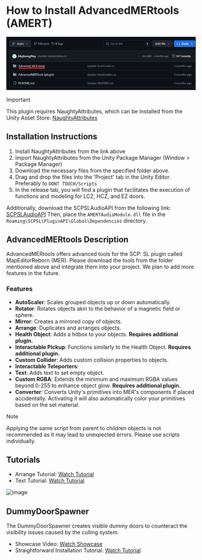 # How to Install AdvancedMERtools (AMERT)

![image](https://github.com/Maciupek/AdvancedMERtools/blob/main/AMERT.png?raw=true)

> [!IMPORTANT]  
> This plugin requires NaughtyAttributes, which can be installed from the Unity Asset Store: [NaughtyAttributes](https://assetstore.unity.com/packages/tools/utilities/naughtyattributes-129996)

## Installation Instructions
1. Install NaughtyAttributes from the link above
2. Import NaughtyAttributes from the Unity Package Manager (Window > Package Manager)
3. Download the necessary files from the specified folder above.
4. Drag and drop the files into the 'Project' tab in the Unity Editor. Preferably to `DONT TOUCH/Scripts`
5. In the release tab, you will find a plugin that facilitates the execution of functions and modeling for LCZ, HCZ, and EZ doors.

Additionally, download the SCPSLAudioAPI from the following link:
[SCPSLAudioAPI](https://github.com/CedModV2/SCPSLAudioApi)
Then, place the `AMERTAudioModule.dll` file in the `Roaming\SCPSL\PluginAPI\Global\Dependencies` directory.

## AdvancedMERtools Description
AdvancedMERtools offers advanced tools for the SCP: SL plugin called MapEditorReborn (MER). Please download the tools from the folder mentioned above and integrate them into your project. We plan to add more features in the future.

### Features
- **AutoScaler**: Scales grouped objects up or down automatically.
- **Rotator**: Rotates objects akin to the behavior of a magnetic field or sphere.
- **Mirror**: Creates a mirrored copy of objects.
- **Arrange**: Duplicates and arranges objects.
- **Health Object**: Adds a hitbox to your objects. **Requires additional plugin.**
- **Interactable Pickup**: Functions similarly to the Health Object. **Requires additional plugin.**
- **Custom Collider**: Adds custom collision properties to objects.
- **Interactable Teleporters**: 
- **Text**: Adds text to set empty object.
- **Custom RGBA**: Extends the minimum and maximum RGBA values beyond 0-255 to enhance object glow. **Requires additional plugin.**
- **Converter**: Converts Unity's primitives into MER's components if placed accidentally. Activating it will also automatically color your primitives based on the set material.

> [!NOTE]
> Applying the same script from parent to children objects is not recommended as it may lead to unexpected errors. Please use scripts individually.

## Tutorials
- Arrange Tutorial: [Watch Tutorial](https://youtu.be/adXuM0UINhE)
- Text Tutorial: [Watch Tutorial](https://youtu.be/UmkEbiVhDTE)

![image](https://github.com/MujisongPlay/AdvancedMERtools/assets/96275409/3249ec64-4bfc-4071-98fb-51d1052cc8e6)

## DummyDoorSpawner
The DummyDoorSpawner creates visible dummy doors to counteract the visibility issues caused by the culling system.

- Showcase Video: [Watch Showcase](https://youtu.be/TLkXputvKFc)
- Straightforward Installation Tutorial: [Watch Tutorial](https://youtu.be/-_IvE2kCHvU)
